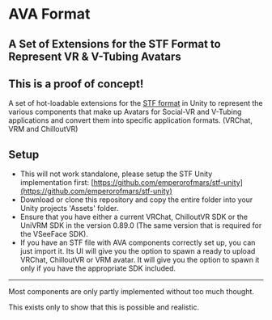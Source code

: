 # AVA Format
## A Set of Extensions for the STF Format to Represent VR & V-Tubing Avatars

## **This is a proof of concept!**

A set of hot-loadable extensions for the [STF format](https://github.com/emperorofmars/stf-unity) in Unity to represent the various components that make up Avatars for Social-VR and V-Tubing applications and convert them into specific application formats. (VRChat, VRM and ChilloutVR)

## Setup
- This will not work standalone, please setup the STF Unity implementation first: [https://github.com/emperorofmars/stf-unity](https://github.com/emperorofmars/stf-unity)
- Download or clone this repository and copy the entire folder into your Unity projects 'Assets' folder.
- Ensure that you have either a current VRChat, ChilloutVR SDK or the UniVRM SDK in the version 0.89.0 (The same version that is required for the VSeeFace SDK).
- If you have an STF file with AVA components correctly set up, you can just import it. Its UI will give you the option to spawn a ready to upload VRChat, ChilloutVR or VRM avatar. It will give you the option to spawn it only if you have the appropriate SDK included.

---

Most components are only partly implemented without too much thought.

This exists only to show that this is possible and realistic.

